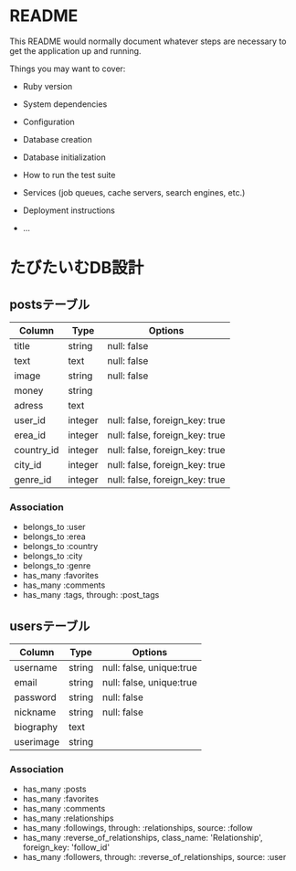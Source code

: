 # README

This README would normally document whatever steps are necessary to get the
application up and running.

Things you may want to cover:

* Ruby version

* System dependencies

* Configuration

* Database creation

* Database initialization

* How to run the test suite

* Services (job queues, cache servers, search engines, etc.)

* Deployment instructions

* ...

# たびたいむDB設計

## postsテーブル
|Column|Type|Options|
|------|----|-------|
|title|string|null: false|
|text|text|null: false|
|image|string|null: false|
|money|string||
|adress|text||
|user_id|integer|null: false, foreign_key: true|
|erea_id|integer|null: false, foreign_key: true|
|country_id|integer|null: false, foreign_key: true|
|city_id|integer|null: false, foreign_key: true|
|genre_id|integer|null: false, foreign_key: true|
### Association
- belongs_to :user
- belongs_to :erea
- belongs_to :country
- belongs_to :city
- belongs_to :genre
- has_many :favorites
- has_many :comments
- has_many :tags, through:  :post_tags

## usersテーブル
|Column|Type|Options|
|------|----|-------|
|username|string|null: false, unique:true|
|email|string|null: false, unique:true|
|password|string|null: false|
|nickname|string|null: false|
|biography|text||
|userimage|string||
### Association
- has_many :posts
- has_many :favorites
- has_many :comments
- has_many :relationships
- has_many :followings, through: :relationships, source: :follow
- has_many :reverse_of_relationships, class_name: 'Relationship', foreign_key: 'follow_id'
- has_many :followers, through: :reverse_of_relationships, source: :user